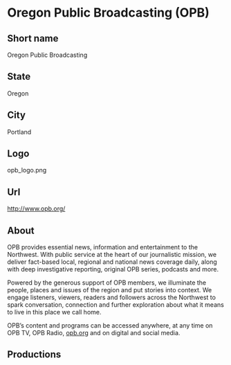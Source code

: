 # Oregon Public Broadcasting (OPB)

## Short name

Oregon Public Broadcasting

## State

Oregon

## City

Portland

## Logo

opb\_logo.png

## Url

http://www.opb.org/

## About

OPB provides essential news, information and entertainment to the Northwest. With public service at the heart of our journalistic mission, we deliver fact-based local, regional and national news coverage daily, along with deep investigative reporting, original OPB series, podcasts and more. 

Powered by the generous support of OPB members, we illuminate the people, places and issues of the region and put stories into context. We engage listeners, viewers, readers and followers across the Northwest to spark conversation, connection and further exploration about what it means to live in this place we call home.

OPB’s content and programs can be accessed anywhere, at any time on OPB TV, OPB Radio, [opb.org](https://www.opb.org) and on digital and social media. 

## Productions


